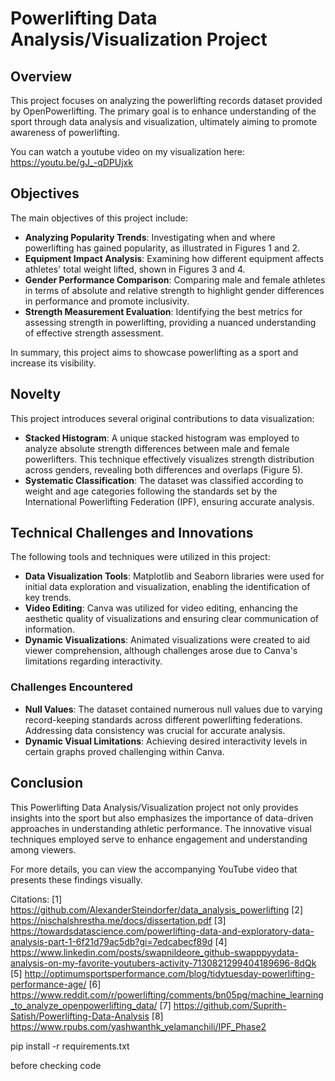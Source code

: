 # Powerlifting Data Analysis/Visualization Project

## Overview
This project focuses on analyzing the powerlifting records dataset provided by OpenPowerlifting. The primary goal is to enhance understanding of the sport through data analysis and visualization, ultimately aiming to promote awareness of powerlifting.

You can watch a youtube video on my visualization here:
https://youtu.be/gJ_-qDPUjxk

## Objectives
The main objectives of this project include:

- **Analyzing Popularity Trends**: Investigating when and where powerlifting has gained popularity, as illustrated in Figures 1 and 2.
- **Equipment Impact Analysis**: Examining how different equipment affects athletes' total weight lifted, shown in Figures 3 and 4.
- **Gender Performance Comparison**: Comparing male and female athletes in terms of absolute and relative strength to highlight gender differences in performance and promote inclusivity.
- **Strength Measurement Evaluation**: Identifying the best metrics for assessing strength in powerlifting, providing a nuanced understanding of effective strength assessment.

In summary, this project aims to showcase powerlifting as a sport and increase its visibility.

## Novelty
This project introduces several original contributions to data visualization:

- **Stacked Histogram**: A unique stacked histogram was employed to analyze absolute strength differences between male and female powerlifters. This technique effectively visualizes strength distribution across genders, revealing both differences and overlaps (Figure 5).
- **Systematic Classification**: The dataset was classified according to weight and age categories following the standards set by the International Powerlifting Federation (IPF), ensuring accurate analysis.

## Technical Challenges and Innovations
The following tools and techniques were utilized in this project:

- **Data Visualization Tools**: Matplotlib and Seaborn libraries were used for initial data exploration and visualization, enabling the identification of key trends.
- **Video Editing**: Canva was utilized for video editing, enhancing the aesthetic quality of visualizations and ensuring clear communication of information.
- **Dynamic Visualizations**: Animated visualizations were created to aid viewer comprehension, although challenges arose due to Canva's limitations regarding interactivity.

### Challenges Encountered
- **Null Values**: The dataset contained numerous null values due to varying record-keeping standards across different powerlifting federations. Addressing data consistency was crucial for accurate analysis.
- **Dynamic Visual Limitations**: Achieving desired interactivity levels in certain graphs proved challenging within Canva.

## Conclusion
This Powerlifting Data Analysis/Visualization project not only provides insights into the sport but also emphasizes the importance of data-driven approaches in understanding athletic performance. The innovative visual techniques employed serve to enhance engagement and understanding among viewers. 

For more details, you can view the accompanying YouTube video that presents these findings visually.

Citations:
[1] https://github.com/AlexanderSteindorfer/data_analysis_powerlifting
[2] https://nischalshrestha.me/docs/dissertation.pdf
[3] https://towardsdatascience.com/powerlifting-data-and-exploratory-data-analysis-part-1-6f21d79ac5db?gi=7edcabecf89d
[4] https://www.linkedin.com/posts/swapnildeore_github-swapppyydata-analysis-on-my-favorite-youtubers-activity-7130821299404189696-8dQk
[5] http://optimumsportsperformance.com/blog/tidytuesday-powerlifting-performance-age/
[6] https://www.reddit.com/r/powerlifting/comments/bn05pg/machine_learning_to_analyze_openpowerlifting_data/
[7] https://github.com/Suprith-Satish/Powerlifting-Data-Analysis
[8] https://www.rpubs.com/yashwanthk_yelamanchili/IPF_Phase2




pip install -r requirements.txt

before checking code